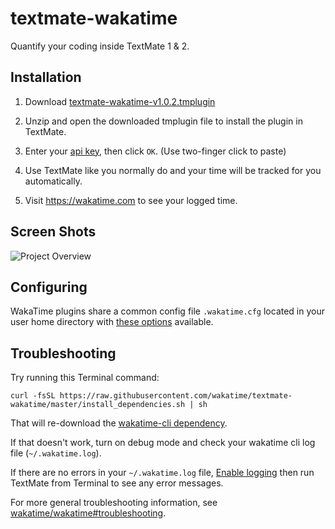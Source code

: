 textmate-wakatime
=================

Quantify your coding inside TextMate 1 & 2.

Installation
------------

1. Download [textmate-wakatime-v1.0.2.tmplugin](https://github.com/wakatime/textmate-wakatime/releases/download/1.0.2/textmate-wakatime-v1.0.2.tmplugin.zip)

2. Unzip and open the downloaded tmplugin file to install the plugin in TextMate.

3. Enter your [api key](https://wakatime.com/settings#apikey), then click `OK`. (Use two-finger click to paste)

4. Use TextMate like you normally do and your time will be tracked for you automatically.

5. Visit https://wakatime.com to see your logged time.

Screen Shots
------------

![Project Overview](https://wakatime.com/static/img/ScreenShots/ScreenShot-2014-10-29.png)


Configuring
-----------

WakaTime plugins share a common config file `.wakatime.cfg` located in your user home directory with [these options](https://github.com/wakatime/wakatime#configuring) available.


Troubleshooting
---------------

Try running this Terminal command:

```
curl -fsSL https://raw.githubusercontent.com/wakatime/textmate-wakatime/master/install_dependencies.sh | sh
```

That will re-download the [wakatime-cli dependency](https://github.com/wakatime/wakatime).

If that doesn't work, turn on debug mode and check your wakatime cli log file (`~/.wakatime.log`).

If there are no errors in your `~/.wakatime.log` file, [Enable logging](https://github.com/textmate/textmate/wiki/Enable-Logging) then run TextMate from Terminal to see any error messages.

For more general troubleshooting information, see [wakatime/wakatime#troubleshooting](https://github.com/wakatime/wakatime#troubleshooting).
